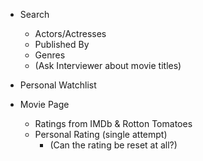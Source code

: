 - Search
  - Actors/Actresses
  - Published By
  - Genres
  - (Ask Interviewer about movie titles)

- Personal Watchlist

- Movie Page
  - Ratings from IMDb & Rotton Tomatoes
  - Personal Rating (single attempt)
    - (Can the rating be reset at all?)